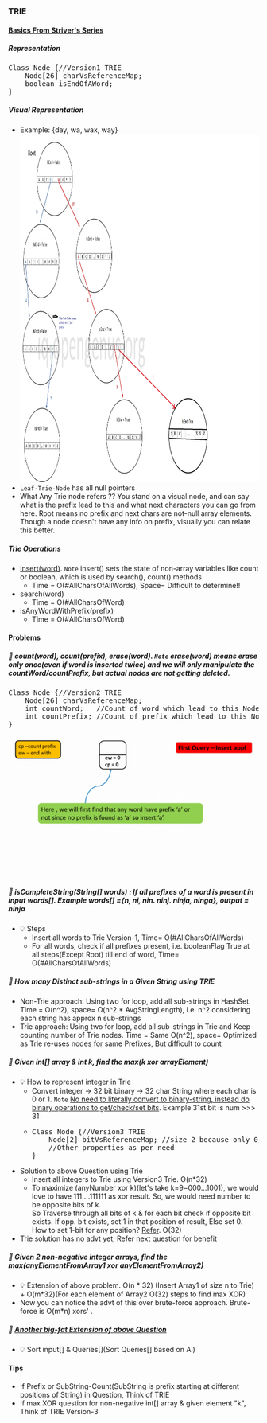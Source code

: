 ### TRIE

#### [Basics From Striver's Series](https://www.youtube.com/watch?v=Q8LhG9Pi5KM&list=PLgUwDviBIf0pcIDCZnxhv0LkHf5KzG9zp&index=7&ab_channel=takeUforward)

##### Representation
<pre>
Class Node {//Version1 TRIE
    Node[26] charVsReferenceMap;
    boolean isEndOfAWord;
}
</pre>
##### Visual Representation
- Example: {day, wa, wax, way}<br/>
<img src="resources/trie/TrieExample.jpg" width="800" height="700" /><br/>
- `Leaf-Trie-Node` has all null pointers
- What Any Trie node refers ?? You stand on a visual node, and can say what is the prefix lead to this and what next characters you can go from here. Root means no prefix and next chars are not-null array elements. Though a node doesn't have any info on prefix, visually you can relate this better.  
##### Trie Operations
- [insert(word)](./Practice/src/main/java/com/p2/trie/Trie.java). `Note` insert() sets the state of non-array variables like count or boolean, which is used by search(), count() methods
  - Time = O(#AllCharsOfAllWords), Space= Difficult to determine!!
- search(word)
  - Time = O(#AllCharsOfWord)
- isAnyWordWithPrefix(prefix)
  - Time = O(#AllCharsOfWord)

#### Problems
##### :rocket: count(word), count(prefix), erase(word). `Note` erase(word) means erase only once(even if word is inserted twice) and we will only manipulate the countWord/countPrefix, but actual nodes are not getting deleted.
<pre>
Class Node {//Version2 TRIE
    Node[26] charVsReferenceMap;
    int countWord;   //Count of word which lead to this Node //"ew"
    int countPrefix; //Count of prefix which lead to this Node 
}
</pre>
![TrieCountVersion.gif](./resources/trie/TrieCountVersion.gif)
##### :rocket: isCompleteString(String[] words) : If all prefixes of a word is present in input words[]. Example words[] ={n, ni, nin. ninj. ninja, ninga}, output = ninja
- :bulb: Steps
    - Insert all words to Trie Version-1, Time= O(#AllCharsOfAllWords)
    - For all words, check if all prefixes present, i.e. booleanFlag True at all steps(Except Root) till end of word, Time= O(#AllCharsOfAllWords)
##### :rocket: How many Distinct sub-strings in a Given String using TRIE
- Non-Trie approach: Using two for loop, add all sub-strings in HashSet. Time = O(n^2), space= O(n^2 * AvgStringLength), i.e. n^2 considering each string has approx n sub-strings
- Trie approach: Using two for loop, add all sub-strings in Trie and Keep counting number of Trie nodes. Time = Same O(n^2), space= Optimized as Trie re-uses nodes for same Prefixes, But difficult to count
##### :rocket: Given int[] array & int k, find the max(k xor arrayElement)
- :bulb: How to represent integer in Trie
  - Convert integer -> 32 bit binary -> 32 char String where each char is 0 or 1. `Note` [No need to literally convert to binary-string, instead do binary operations to get/check/set bits](https://takeuforward.org/data-structure/maximum-xor-of-two-numbers-in-an-array/). Example 31st bit is num >>> 31
  - <pre>
    Class Node {//Version3 TRIE
        Node[2] bitVsReferenceMap; //size 2 because only 0/1 possible
        //Other properties as per need
    }
    </pre>
- Solution to above Question using Trie
  - Insert all integers to Trie using Version3 Trie. O(n*32)
  - To maximize (anyNumber xor k)(let's take k=9=000...1001), we would love to have 111....111111 as xor result. So, we would need number to be opposite bits of k.<br/>
    So Traverse through all bits of k & for each bit check if opposite bit exists. If opp. bit exists, set 1 in that position of result, Else set 0. How to set 1-bit for any position? [Refer](./BinaryOperations.md). O(32)
 - Trie solution has no advt yet, Refer next question for benefit
##### :rocket: Given 2 non-negative integer arrays, find the max(anyElementFromArray1 xor anyElementFromArray2)
- :bulb: Extension of above problem. O(n * 32) (Insert Array1 of size n to Trie) + O(m*32)(For each element of Array2 O(32) steps to find max XOR)
- Now you can notice the advt of this over brute-force approach. Brute-force is O(m*n) xors' .
##### :rocket: [Another big-fat Extension of above Question](https://www.codingninjas.com/codestudio/problems/max-xor-queries_1382020)
- :bulb: Sort input[] & Queries[](Sort Queries[] based on Ai)




#### Tips
- If Prefix or SubString-Count(SubString is prefix starting at different positions of String) in Question, Think of TRIE
- If max XOR question for non-negative int[] array & given element "k", Think of TRIE Version-3

